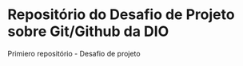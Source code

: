 # Repositório do Desafio de Projeto sobre Git/Github da DIO
Primiero repositório - Desafio de projeto
